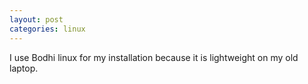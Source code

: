 ```yaml
---
layout: post
categories: linux 
---
```


I use Bodhi linux for my installation because it is lightweight on my old laptop.
